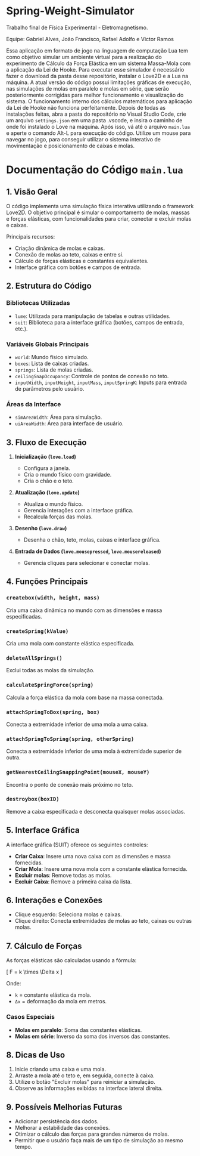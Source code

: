 # Spring-Weight-Simulator
Trabalho final de Física Experimental - Eletromagnetismo.

Equipe: Gabriel Alves, João Francisco, Rafael Adolfo e Victor Ramos

Essa aplicação em formato de jogo na linguagem de computação Lua tem como objetivo simular um ambiente virtual para a realização do experimento de Cálculo da Força Elástica em um sistema Massa-Mola com a aplicação da Lei de Hooke. Para executar esse simulador é necessário fazer o download da pasta desse repositório, instalar o Love2D e a Lua na máquina. A atual versão do código possui limitações gráficas de execução, nas simulações de molas em paralelo e molas em série, que serão posteriormente corrigidas para melhor funcionamento e visualização do sistema. O funcionamento interno dos cálculos matemáticos para aplicação da Lei de Hooke não funciona perfeitamente. Depois de todas as instalações feitas, abra a pasta do repositório no Visual Studio Code, crie um arquivo `settings.json` em uma pasta .vscode, e insira o caminho de onde foi instalado o Love na máquina. Após isso, vá até o arquivo `main.lua` e aperte o comando Alt-L para execução do código. Utilize um mouse para navegar no jogo, para conseguir utilizar o sistema interativo de movimentação e posicionamento de caixas e molas.

# Documentação do Código `main.lua`

## 1. Visão Geral
O código implementa uma simulação física interativa utilizando o framework Love2D. O objetivo principal é simular o comportamento de molas, massas e forças elásticas, com funcionalidades para criar, conectar e excluir molas e caixas.

Principais recursos:
- Criação dinâmica de molas e caixas.
- Conexão de molas ao teto, caixas e entre si.
- Cálculo de forças elásticas e constantes equivalentes.
- Interface gráfica com botões e campos de entrada.

## 2. Estrutura do Código

### Bibliotecas Utilizadas
- `lume`: Utilizada para manipulação de tabelas e outras utilidades.
- `suit`: Biblioteca para a interface gráfica (botões, campos de entrada, etc.).

### Variáveis Globais Principais
- `world`: Mundo físico simulado.
- `boxes`: Lista de caixas criadas.
- `springs`: Lista de molas criadas.
- `ceilingSnapOccupancy`: Controle de pontos de conexão no teto.
- `inputWidth`, `inputHeight`, `inputMass`, `inputSpringK`: Inputs para entrada de parâmetros pelo usuário.

### Áreas da Interface
- `simAreaWidth`: Área para simulação.
- `uiAreaWidth`: Área para interface de usuário.

## 3. Fluxo de Execução

1. **Inicialização (`love.load`)**
   - Configura a janela.
   - Cria o mundo físico com gravidade.
   - Cria o chão e o teto.

2. **Atualização (`love.update`)**
   - Atualiza o mundo físico.
   - Gerencia interações com a interface gráfica.
   - Recalcula forças das molas.

3. **Desenho (`love.draw`)**
   - Desenha o chão, teto, molas, caixas e interface gráfica.

4. **Entrada de Dados (`love.mousepressed`, `love.mousereleased`)**
   - Gerencia cliques para selecionar e conectar molas.

## 4. Funções Principais

### `createbox(width, height, mass)`
Cria uma caixa dinâmica no mundo com as dimensões e massa especificadas.

### `createSpring(kValue)`
Cria uma mola com constante elástica especificada.

### `deleteAllSprings()`
Exclui todas as molas da simulação.

### `calculateSpringForce(spring)`
Calcula a força elástica da mola com base na massa conectada.

### `attachSpringToBox(spring, box)`
Conecta a extremidade inferior de uma mola a uma caixa.

### `attachSpringToSpring(spring, otherSpring)`
Conecta a extremidade inferior de uma mola à extremidade superior de outra.

### `getNearestCeilingSnappingPoint(mouseX, mouseY)`
Encontra o ponto de conexão mais próximo no teto.

### `destroybox(boxID)`
Remove a caixa especificada e desconecta quaisquer molas associadas.

## 5. Interface Gráfica

A interface gráfica (SUIT) oferece os seguintes controles:
- **Criar Caixa**: Insere uma nova caixa com as dimensões e massa fornecidas.
- **Criar Mola**: Insere uma nova mola com a constante elástica fornecida.
- **Excluir molas**: Remove todas as molas.
- **Excluir Caixa**: Remove a primeira caixa da lista.

## 6. Interações e Conexões

- Clique esquerdo: Seleciona molas e caixas.
- Clique direito: Conecta extremidades de molas ao teto, caixas ou outras molas.

## 7. Cálculo de Forças

As forças elásticas são calculadas usando a fórmula:

\[ F = k \times \Delta x \]

Onde:
- `k` = constante elástica da mola.
- `Δx` = deformação da mola em metros.

### Casos Especiais
- **Molas em paralelo**: Soma das constantes elásticas.
- **Molas em série**: Inverso da soma dos inversos das constantes.

## 8. Dicas de Uso

1. Inicie criando uma caixa e uma mola.
2. Arraste a mola até o teto e, em seguida, conecte à caixa.
3. Utilize o botão "Excluir molas" para reiniciar a simulação.
4. Observe as informações exibidas na interface lateral direita.

## 9. Possíveis Melhorias Futuras

- Adicionar persistência dos dados.
- Melhorar a estabilidade das conexões.
- Otimizar o cálculo das forças para grandes números de molas.
- Permitir que o usuário faça mais de um tipo de simulação ao mesmo tempo.

